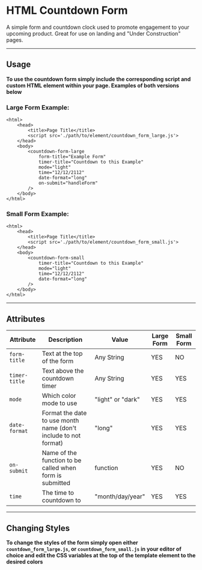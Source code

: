 # HTML Countdown Form

A simple form and countdown clock used to promote engagement to your upcoming product. Great for use on landing and "Under Construction" pages.

---

## Usage
**To use the countdown form simply include the corresponding script and custom HTML element within your page. Examples of both versions below**

### Large Form Example:
```
<html>
    <head>
        <title>Page Title</title>
        <script src='./path/to/element/countdown_form_large.js'>
    </head>
    <body>
        <countdown-form-large 
            form-title="Example Form" 
            timer-title="Countdown to this Example"
            mode="light" 
            time="12/12/2112" 
            date-format="long"
            on-submit="handleForm"
        />
    </body>
</html>
```

### Small Form Example:
```
<html>
    <head>
        <title>Page Title</title>
        <script src='./path/to/element/countdown_form_small.js'>
    </head>
    <body>
        <countdown-form-small 
            timer-title="Countdown to this Example"
            mode="light" 
            time="12/12/2112" 
            date-format="long"
        />
    </body>
</html>
```

---

## Attributes

| Attribute | Description | Value | Large Form | Small Form |
| --------- | ----------- |---------- | ---------- | ---------- |
| `form-title` | Text at the top of the form | Any String | YES | NO |
| `timer-title` | Text above the countdown timer | Any String | YES | YES |
| `mode` | Which color mode to use | "light" or "dark" | YES | YES |
| `date-format` | Format the date to use month name (don't include to not format) | "long" | YES | YES |
| `on-submit` | Name of the function to be called when form is submitted  | function | YES | NO |
| `time` | The time to countdown to  | "month/day/year" | YES | YES |

---

## Changing Styles

**To change the styles of the form simply open either `countdown_form_large.js`, or `countdown_form_small.js` in your editor of choice and edit the CSS variables at the top of the template element to the desired colors**
